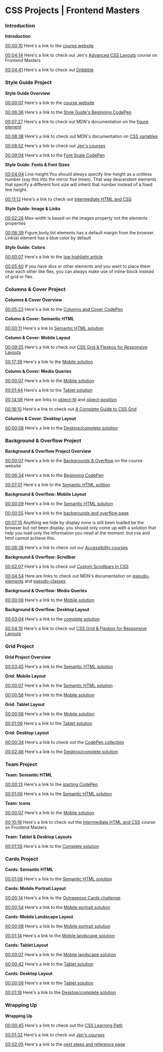 
# CSS Projects | Frontend Masters

### Introduction

**Introduction**

[00:00:10](https://frontendmasters.com/courses/css-projects/introduction?t=10)
Here's a link to the [course website](https://projects.css.education/)

[00:04:14](https://frontendmasters.com/courses/css-projects/introduction?t=254)
Here's a link to check out Jen's [Advanced CSS Layouts](https://frontendmasters.com/courses/advanced-css-layouts/) course on Frontend Masters

[00:04:41](https://frontendmasters.com/courses/css-projects/introduction?t=281)
Here's a link to check out [Dribbble](https://dribbble.com/)

### Style Guide Project

**Style Guide Overview**

[00:00:07](https://frontendmasters.com/courses/css-projects/style-guide-overview?t=7)
Here's a link to the [course website](https://projects.css.education/)

[00:06:36](https://frontendmasters.com/courses/css-projects/style-guide-overview?t=396)
Here's a link to the [Style Guide's Beginning CodePen](https://codepen.io/jen4web/pen/yLQddYV)

[00:07:27](https://frontendmasters.com/courses/css-projects/style-guide-overview?t=447)
Here's a link to check out MDN's documentation on the [figure element](https://developer.mozilla.org/en-US/docs/Web/HTML/Element/figure)

[00:08:38](https://frontendmasters.com/courses/css-projects/style-guide-overview?t=518)
Here's a link to check out MDN's documentation on [CSS variables](https://developer.mozilla.org/en-US/docs/Web/CSS/Using_CSS_custom_properties)

[00:08:52](https://frontendmasters.com/courses/css-projects/style-guide-overview?t=532)
Here's a link to check out [Jen's courses](https://frontendmasters.com/teachers/jen-kramer/)

[00:09:04](https://frontendmasters.com/courses/css-projects/style-guide-overview?t=544)
Here's a link to the [Font Scale CodePen](https://codepen.io/jen4web/pen/KKGpKBM)

**Style Guide: Fonts & Font Sizes**

[00:04:04](https://frontendmasters.com/courses/css-projects/style-guide-fonts-font-sizes?t=244)
Line-height:You should always specify line-height as a unitless number (say this into the mirror five times). That way descendent elements that specify a different font size will inherit that number instead of a fixed line height.

[00:11:12](https://frontendmasters.com/courses/css-projects/style-guide-fonts-font-sizes?t=672)
Here's a link to check out [Intermediate HTML and CSS](https://frontendmasters.com/courses/intermediate-html-css/)

**Style Guide: Image & Links**

[00:02:28](https://frontendmasters.com/courses/css-projects/style-guide-image-links?t=148)
Max-width is based on the images property not the elements properties

[00:06:39](https://frontendmasters.com/courses/css-projects/style-guide-image-links?t=399)
Figure,body,list elements has a default margin from the browser. Link(a) element has a blue color by default

**Style Guide: Colors**

[00:00:07](https://frontendmasters.com/courses/css-projects/style-guide-colors?t=7)
Here's a link to the [low highlight article](https://shannonpayne.com.au/how-to-create-a-low-highlight-text-effect-using-css/)

[00:05:40](https://frontendmasters.com/courses/css-projects/style-guide-colors?t=340)
If you have divs or other elements and you want to place them near each other like flex, you can always make use of inline-block instead of grid or flex.

### Columns & Cover Project

**Columns & Cover Overview**

[00:05:23](https://frontendmasters.com/courses/css-projects/columns-cover-overview?t=323)
Here's a link to the [Columns and Cover CodePen](https://codepen.io/jen4web/pen/yLQmeQG)

**Column & Cover: Semantic HTML**

[00:00:11](https://frontendmasters.com/courses/css-projects/column-cover-semantic-html?t=11)
Here's a link to [Semantic HTML solution](https://codepen.io/jen4web/pen/NWEQxoz)

**Column & Cover: Mobile Layout**

[00:09:25](https://frontendmasters.com/courses/css-projects/column-cover-mobile-layout?t=565)
Here's a link to check out [CSS Grid & Flexbox for Responsive Layouts](https://frontendmasters.com/courses/css-grid-flexbox-v2/)

[00:17:39](https://frontendmasters.com/courses/css-projects/column-cover-mobile-layout?t=1059)
Here's a link to the [Mobile solution](https://codepen.io/jen4web/pen/eYQqZZY)

**Column & Cover: Media Queries**

[00:00:07](https://frontendmasters.com/courses/css-projects/column-cover-media-queries?t=7)
Here's a link to the [Mobile solution](https://codepen.io/jen4web/pen/eYQqZZY)

[00:01:44](https://frontendmasters.com/courses/css-projects/column-cover-media-queries?t=104)
Here's a link to the [Tablet solution](https://codepen.io/jen4web/pen/LYXwNzL)

[00:14:06](https://frontendmasters.com/courses/css-projects/column-cover-media-queries?t=846)
Here are links to [object-fit](https://developer.mozilla.org/en-US/docs/Web/CSS/object-fit) and [object-position](https://developer.mozilla.org/en-US/docs/Web/CSS/object-position)

[00:16:10](https://frontendmasters.com/courses/css-projects/column-cover-media-queries?t=970)
Here's a link to check out [A Complete Guide to CSS Grid](https://css-tricks.com/snippets/css/complete-guide-grid/)

**Columns & Cover: Desktop Layout**

[00:00:08](https://frontendmasters.com/courses/css-projects/columns-cover-desktop-layout?t=8)
Here's a link to the [Desktop/complete solution](https://codepen.io/jen4web/pen/ZEVGodJ)

### Background & Overflow Project

**Background & Overflow Project Overview**

[00:00:07](https://frontendmasters.com/courses/css-projects/background-overflow-project-overview?t=7)
Here's a link to the [Backgrounds & Overflow](https://projects.css.education/ch2.html) on the course website

[00:06:34](https://frontendmasters.com/courses/css-projects/background-overflow-project-overview?t=394)
Here's a link to the [Beginning CodePen](https://codepen.io/jen4web/pen/eYQqzNv)

[00:07:01](https://frontendmasters.com/courses/css-projects/background-overflow-project-overview?t=421)
Here's a link to the [Semantic HTML solition](https://codepen.io/jen4web/pen/MWzNeyJ)

**Background & Overflow: Mobile Layout**

[00:00:09](https://frontendmasters.com/courses/css-projects/background-overflow-mobile-layout?t=9)
Here's a link to the [Semantic HTML solution](https://codepen.io/jen4web/pen/MWzNeyJ)

[00:00:55](https://frontendmasters.com/courses/css-projects/background-overflow-mobile-layout?t=55)
Here's a link to the [backgrounds and overflow page](https://projects.css.education/ch2.html)

[00:07:15](https://frontendmasters.com/courses/css-projects/background-overflow-mobile-layout?t=435)
Anything we hide by display none is still been loaded be the browser but not been display. you should only come up with a solution that help you load only the information you need at the moment. but css and html cannot achieve this.

[00:08:38](https://frontendmasters.com/courses/css-projects/background-overflow-mobile-layout?t=518)
Here's a link to check out our [Accessibility courses](https://frontendmasters.com/topics/accessibility/)

**Background & Overflow: Scrollbar**

[00:02:07](https://frontendmasters.com/courses/css-projects/background-overflow-scrollbar?t=127)
Here's a link to check out [Custom Scrollbars In CSS](https://ishadeed.com/article/custom-scrollbars-css/)

[00:04:54](https://frontendmasters.com/courses/css-projects/background-overflow-scrollbar?t=294)
Here are links to check out MDN's documentation on [pseudo-elements](https://developer.mozilla.org/en-US/docs/Web/CSS/Pseudo-elements) and [pseudo-classes](https://developer.mozilla.org/en-US/docs/Web/CSS/Pseudo-classes)

**Background & Overflow: Media Queries**

[00:00:06](https://frontendmasters.com/courses/css-projects/background-overflow-media-queries?t=6)
Here's a link to the [Mobile solution](https://codepen.io/jen4web/pen/bGQXLvz)

**Background & Overflow: Desktop Layout**

[00:03:04](https://frontendmasters.com/courses/css-projects/background-overflow-desktop-layout?t=184)
Here's a link to the [complete solution](https://codepen.io/jen4web/pen/MWzNBjb)

[00:04:19](https://frontendmasters.com/courses/css-projects/background-overflow-desktop-layout?t=259)
Here's a link to check out [CSS Grid & Flexbox for Responsive Layouts](https://frontendmasters.com/courses/css-grid-flexbox-v2/)

### Grid Project

**Grid Project Overview**

[00:03:45](https://frontendmasters.com/courses/css-projects/grid-project-overview?t=225)
Here's a link to the [Semantic HTML solution](https://codepen.io/jen4web/pen/NWEQBwG)

**Grid: Mobile Layout**

[00:00:07](https://frontendmasters.com/courses/css-projects/grid-mobile-layout?t=7)
Here's a link to the [Semantic HTML solution](https://codepen.io/jen4web/pen/NWEQBwG)

[00:00:58](https://frontendmasters.com/courses/css-projects/grid-mobile-layout?t=58)
Here's a link to the [Mobile solution](https://codepen.io/jen4web/pen/xxmKKLO)

**Grid: Tablet Layout**

[00:00:06](https://frontendmasters.com/courses/css-projects/grid-tablet-layout?t=6)
Here's a link to the [Mobile solution](https://codepen.io/jen4web/pen/xxmKKLO)

[00:01:06](https://frontendmasters.com/courses/css-projects/grid-tablet-layout?t=66)
Here's a link to the [Tablet solution](https://codepen.io/jen4web/pen/KKbPpgb)

**Grid: Desktop Layout**

[00:00:34](https://frontendmasters.com/courses/css-projects/grid-desktop-layout?t=34)
Here's a link to check out the [CodePen collection](https://codepen.io/collection/JGBxVy)

[00:02:46](https://frontendmasters.com/courses/css-projects/grid-desktop-layout?t=166)
Here's a link to the [Desktop/complete solution](https://codepen.io/jen4web/pen/ExGYjXV)

### Team Project

**Team: Semantic HTML**

[00:00:13](https://frontendmasters.com/courses/css-projects/team-semantic-html?t=13)
Here's a link to the [starting CodePen](https://codepen.io/jen4web/pen/ZEVzGdQ)

[00:01:06](https://frontendmasters.com/courses/css-projects/team-semantic-html?t=66)
Here's a link to the [Semantic HTML solution](https://codepen.io/jen4web/pen/XWormdM)

**Team: Icons**

[00:00:07](https://frontendmasters.com/courses/css-projects/team-icons?t=7)
Here's a link to the [Mobile solution](https://codepen.io/jen4web/pen/JjwPYEM)

[00:10:18](https://frontendmasters.com/courses/css-projects/team-icons?t=618)
Here's a link to check out the [Intermediate HTML and CSS](https://frontendmasters.com/courses/intermediate-html-css/) course on Frontend Masters

**Team: Tablet & Desktop Layouts**

[00:01:55](https://frontendmasters.com/courses/css-projects/team-tablet-desktop-layouts?t=115)
Here's a link to the [Complete solution](https://codepen.io/jen4web/pen/eYbYMov)

### Cards Project

**Cards: Semantic HTML**

[00:01:08](https://frontendmasters.com/courses/css-projects/cards-semantic-html?t=68)
Here's a link to the [Semantic HTML solution](https://codepen.io/jen4web/pen/ExGaPYv)

**Cards: Mobile Portrait Layout**

[00:00:14](https://frontendmasters.com/courses/css-projects/cards-mobile-portrait-layout?t=14)
Here's a link to the [Outrageous Cards challenge](https://projects.css.education/ch5.html)

[00:00:54](https://frontendmasters.com/courses/css-projects/cards-mobile-portrait-layout?t=54)
Here's a link to the [Mobile portrait solution](https://codepen.io/jen4web/pen/WNLbrrQ)

**Cards: Mobile Landscape Layout**

[00:00:08](https://frontendmasters.com/courses/css-projects/cards-mobile-landscape-layout?t=8)
Here's a link to the [Mobile portrait solution](https://codepen.io/jen4web/pen/WNLbrrQ)

[00:01:14](https://frontendmasters.com/courses/css-projects/cards-mobile-landscape-layout?t=74)
Here's a link to the [Mobile landscape solution](https://codepen.io/jen4web/pen/RwENrrv)

**Cards: Tablet Layout**

[00:00:07](https://frontendmasters.com/courses/css-projects/cards-tablet-layout?t=7)
Here's a link to the [Mobile landscape solution](https://codepen.io/jen4web/pen/RwENrrv)

[00:00:42](https://frontendmasters.com/courses/css-projects/cards-tablet-layout?t=42)
Here's a link to the [Tablet solution](https://codepen.io/jen4web/pen/ZEVYQey)

**Cards: Desktop Layout**

[00:00:06](https://frontendmasters.com/courses/css-projects/cards-desktop-layout?t=6)
Here's a link to the [Tablet solution](https://codepen.io/jen4web/pen/ZEVYQey)

[00:01:18](https://frontendmasters.com/courses/css-projects/cards-desktop-layout?t=78)
Here's a link to the [Desktop/complete solution](https://codepen.io/jen4web/pen/wvRBMda)

### Wrapping Up

**Wrapping Up**

[00:00:45](https://frontendmasters.com/courses/css-projects/wrapping-up?t=45)
Here's a link to check out the [CSS Learning Path](https://frontendmasters.com/learn/css/)

[00:01:32](https://frontendmasters.com/courses/css-projects/wrapping-up?t=92)
Here's a link to check out [Jen's courses](https://frontendmasters.com/teachers/jen-kramer/)

[00:02:05](https://frontendmasters.com/courses/css-projects/wrapping-up?t=125)
Here's a link to the [next steps and reference page](https://projects.css.education/ch6.html)
